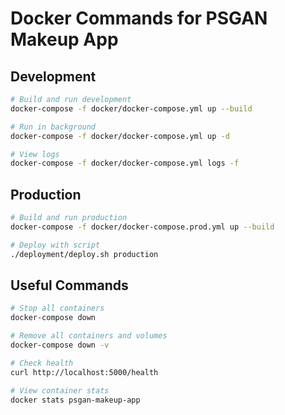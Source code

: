 # Docker Commands for PSGAN Makeup App

## Development
```bash
# Build and run development
docker-compose -f docker/docker-compose.yml up --build

# Run in background
docker-compose -f docker/docker-compose.yml up -d

# View logs
docker-compose -f docker/docker-compose.yml logs -f
```

## Production
```bash
# Build and run production
docker-compose -f docker/docker-compose.prod.yml up --build

# Deploy with script
./deployment/deploy.sh production
```

## Useful Commands
```bash
# Stop all containers
docker-compose down

# Remove all containers and volumes
docker-compose down -v

# Check health
curl http://localhost:5000/health

# View container stats
docker stats psgan-makeup-app
```
